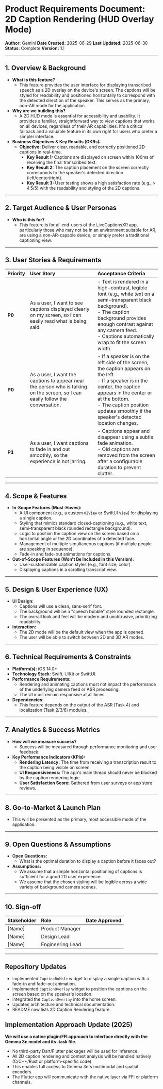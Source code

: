 # Product Requirements Document: 2D Caption Rendering (HUD Overlay Mode)

**Author:** Gemini
**Date Created:** 2025-06-29
**Last Updated:** 2025-06-30
**Status:** Complete
**Version:** 1.1

---

## 1. Overview & Background

*   **What is this feature?**
    *   This feature provides the user interface for displaying transcribed speech as a 2D overlay on the device's screen. The captions will be styled for readability and positioned horizontally to correspond with the detected direction of the speaker. This serves as the primary, non-AR mode for the application.
*   **Why are we building this?**
    *   A 2D HUD mode is essential for accessibility and usability. It provides a familiar, straightforward way to view captions that works on all devices, regardless of their AR capabilities. It's a critical fallback and a valuable feature in its own right for users who prefer a simpler interface.
*   **Business Objectives & Key Results (OKRs):**
    *   **Objective:** Deliver clear, readable, and correctly positioned 2D captions in real-time.
        *   **Key Result 1:** Captions are displayed on screen within 100ms of receiving the final transcribed text.
        *   **Key Result 2:** The caption placement on the screen correctly corresponds to the speaker's detected direction (left/center/right).
        *   **Key Result 3:** User testing shows a high satisfaction rate (e.g., > 4.5/5) with the readability and styling of the 2D captions.

---

## 2. Target Audience & User Personas

*   **Who is this for?**
    *   This feature is for all end-users of the LiveCaptionsXR app, particularly those who may not be in an environment suitable for AR, are using a non-AR-capable device, or simply prefer a traditional captioning view.

---

## 3. User Stories & Requirements

| Priority | User Story                                                                                             | Acceptance Criteria                                                                                                                                                              |
| :------- | :----------------------------------------------------------------------------------------------------- | :------------------------------------------------------------------------------------------------------------------------------------------------------------------------------- |
| **P0**   | As a user, I want to see captions displayed clearly on my screen, so I can easily read what is being said. | - Text is rendered in a high-contrast, legible font (e.g., white text on a semi-transparent black background). <br> - The caption background provides enough contrast against any camera feed. <br> - Captions automatically wrap to fit the screen width. |
| **P0**   | As a user, I want the captions to appear near the person who is talking on the screen, so I can easily follow the conversation. | - If a speaker is on the left side of the screen, the caption appears on the left. <br> - If a speaker is in the center, the caption appears in the center or at the bottom. <br> - The caption position updates smoothly if the speaker's detected location changes. |
| **P1**   | As a user, I want captions to fade in and out smoothly, so the experience is not jarring.                 | - Captions appear and disappear using a subtle fade animation. <br> - Old captions are removed from the screen after a configurable duration to prevent clutter. |

---

## 4. Scope & Features

*   **In-Scope Features (Must-Haves):**
    *   A UI component (e.g., a custom `UIView` or SwiftUI `View`) for displaying a single caption.
    *   Styling that mimics standard closed-captioning (e.g., white text, semi-transparent black rounded rectangle background).
    *   Logic to position the caption view on the screen based on a horizontal angle or the 2D coordinates of a detected face.
    *   Management of multiple simultaneous captions (if multiple people are speaking in sequence).
    *   Fade-in and fade-out animations for captions.
*   **Out-of-Scope Features (Won't Be Included in this Version):**
    *   User-customizable caption styles (e.g., font size, color).
    *   Displaying captions in a scrolling transcript view.

---

## 5. Design & User Experience (UX)

*   **UI Design:**
    *   Captions will use a clean, sans-serif font.
    *   The background will be a "speech bubble" style rounded rectangle.
    *   The overall look and feel will be modern and unobtrusive, prioritizing readability.
*   **Interaction:**
    *   The 2D mode will be the default view when the app is opened.
    *   The user will be able to switch between 2D and 3D AR modes.

---

## 6. Technical Requirements & Constraints

*   **Platform(s):** iOS 14.0+
*   **Technology Stack:** Swift, UIKit or SwiftUI.
*   **Performance Requirements:**
    *   Rendering and animating captions must not impact the performance of the underlying camera feed or ASR processing.
    *   The UI must remain responsive at all times.
*   **Dependencies:**
    *   This feature depends on the output of the ASR (Task 4) and localization (Task 2/3/6) modules.

---

## 7. Analytics & Success Metrics

*   **How will we measure success?**
    *   Success will be measured through performance monitoring and user feedback.
*   **Key Performance Indicators (KPIs):**
    *   **Rendering Latency:** The time from receiving a transcription result to the caption being visible on screen.
    *   **UI Responsiveness:** The app's main thread should never be blocked by the caption rendering logic.
    *   **User Satisfaction Score:** Gathered from user surveys or app store reviews.

---

## 8. Go-to-Market & Launch Plan

*   This will be presented as the primary, most accessible mode of the application.

---

## 9. Open Questions & Assumptions

*   **Open Questions:**
    *   What is the optimal duration to display a caption before it fades out?
*   **Assumptions:**
    *   We assume that a simple horizontal positioning of captions is sufficient for a good 2D user experience.
    *   We assume that the chosen styling will be legible across a wide variety of background camera scenes.

---

## 10. Sign-off

| Stakeholder       | Role                | Date Approved |
| :---------------- | :------------------ | :------------ |
| [Name]            | Product Manager     |               |
| [Name]            | Design Lead         |               |
| [Name]            | Engineering Lead    |               |

---

## Repository Updates

- Implemented `CaptionBubble` widget to display a single caption with a fade-in and fade-out animation.
- Implemented `CaptionOverlay` widget to position the captions on the screen based on the speaker's location.
- Integrated the `CaptionOverlay` into the home screen.
- Updated architecture and technical documentation.
- README now lists 2D Caption Rendering feature.

## Implementation Approach Update (2025)

**We will use a native plugin/FFI approach to interface directly with the Gemma 3n model and its .task file.**
- No third-party Dart/Flutter packages will be used for inference.
- All 2D caption rendering and context analysis will be handled natively (C/C++/Rust or platform-specific code).
- This enables full access to Gemma 3n's multimodal and spatial encoders.
- The Flutter app will communicate with the native layer via FFI or platform channels.
